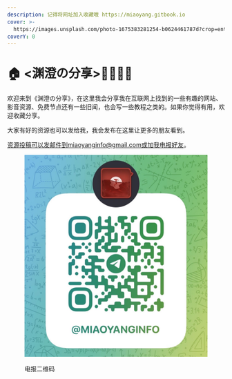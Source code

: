```yaml
---
description: 记得将网址加入收藏哦 https://miaoyang.gitbook.io
cover: >-
  https://images.unsplash.com/photo-1675383281254-b0624461787d?crop=entropy&cs=tinysrgb&fm=jpg&ixid=MnwxOTcwMjR8MHwxfHJhbmRvbXx8fHx8fHx8fDE2Nzc4MzMyNTY&ixlib=rb-4.0.3&q=80
coverY: 0
---
```


# 🏠 <渊澄の分享>🤷‍♂️🤷‍♀️

欢迎来到《渊澄の分享》，在这里我会分享我在互联网上找到的一些有趣的网站、影音资源、免费节点还有一些旧闻，也会写一些教程之类的。如果你觉得有用，欢迎收藏分享。

大家有好的资源也可以发给我，我会发布在这里让更多的朋友看到。

资源投稿可以发邮件到miaoyanginfo@gmail.com或加我电报好友。

<figure><img src=".gitbook/assets/telg.jpg" alt=""><figcaption><p>电报二维码</p></figcaption></figure>

